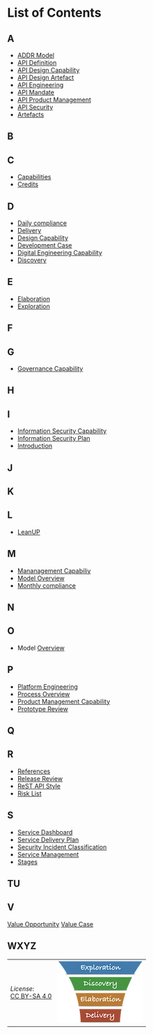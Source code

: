 # List of Contents

## A

- [ADDR Model](/References/addr.md)
- [API Definition](/api.md)
- [API Design Capability](/Capabilities/design.md)
- [API Design Artefact](/Artefacts/api-design.md)
- [API Engineering](/Capabilities/engineering.md)
- [API Mandate](/References/api-mandate.md)
- [API Product Management](/Capabilities/product-mgt.md)
- [API Security](/Capabilities/security.md)
- [Artefacts](/Artefacts/overview.md)

## B

## C

- [Capabilities](/Capabilities/overview.md)
- [Credits](/credits.md)

## D

- [Daily compliance](/Artefacts/dailyCompliance.md)
- [Delivery](/Stages/delivery.md)
- [Design Capability](/Capabilities/design.md)
- [Development Case](/Artefacts/dev-case.md)
- [Digital Engineering Capability](/Capabilities/engineering.md)
- [Discovery](/Stages/discovery.md)

## E

- [Elaboration](/Stages/elaboration.md)
- [Exploration](/Stages/exploration.md)

## F

## G

- [Governance Capability](/Capabilities/governance.md)

## H

## I

- [Information Security Capability](/Capabilities/security.md)
- [Information Security Plan](/Artefacts/sec-plan)
- [Introduction](/index.md)

## J

## K

## L

- [LeanUP](/Overview/lup.md)

## M

- [Mananagement Capabiliy](/Capabilities/service-mgt.md)
- [Model Overview](/Overview/leanup.md)
- [Monthly compliance](/Artefacts/monthlyCompliance.md)

## N

## O

- Model [Overview](/Overview/leanup.md)

## P

- [Platform Engineering](/Capabilities/engineering.md)
- [Process Overview](/Overview/lup.md)
- [Product Management Capability](/Capabilities/product-mgt.md)
- [Prototype Review](/Artefacts/pro-review.md)

## Q

## R

- [References](/References/links.md)
- [Release Review](/Artefacts/rel-review)
- [ReST API Style](/References/rest.md)
- [Risk List](/Artefacts/risklist.md)

## S

- [Service Dashboard](/Artefacts/service-dashboard.md)
- [Service Delivery Plan](/Artefacts/serdel-plan.md)
- [Security Incident Classification](/References/sec-incident.md)
- [Service Management](/Capabilities/service-mgt.md)
- [Stages](/Stages/overview.md)

## TU

## V

[Value Opportunity](/Artefacts/val-oppo.md)
[Value Case](/Artefacts/val-case.md)

## WXYZ

| | |
| - | - |
| *License*:</BR>[CC BY-SA 4.0](https://creativecommons.org/licenses/by-sa/4.0/deed.en) | [![LeanUP Logo](/images/leanupLogo-s.png)][nav] |

[nav]: /Overview/leanup.md
